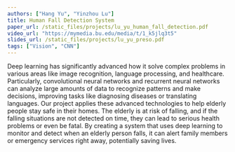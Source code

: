 ```yaml
---
authors: ["Hang Yu", "Yinzhou Lu"]
title: Human Fall Detection System
paper_url: /static_files/projects/lu_yu_human_fall_detection.pdf
video_url: "https://mymedia.bu.edu/media/t/1_k5jlq3t5"
slides_url: /static_files/projects/lu_yu_preso.pdf
tags: ["Vision", "CNN"]
---
```


Deep learning has significantly advanced how it solve complex problems in
various areas like image recognition, language processing, and healthcare. Particularly, convolutional neural networks and recurrent neural networks can analyze
large amounts of data to recognize patterns and make decisions, improving tasks
like diagnosing diseases or translating languages.
Our project applies these advanced technologies to help elderly people stay
safe in their homes. The elderly is at risk of falling, and if the falling situations
are not detected on time, they can lead to serious health problems or even be
fatal. By creating a system that uses deep learning to monitor and detect when
an elderly person falls, it can alert family members or emergency services right
away, potentially saving lives.
